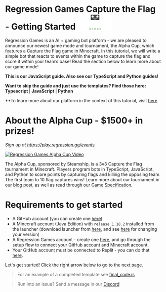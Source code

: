 # Regression Games Capture the Flag - Getting Started <a href="https://play.regression.gg"><img src="images/rg_long.png" height="50px"/></a>

Regression Games is an AI + gaming bot platform - we are pleased to announce our newest game mode and tournament, the Alpha Cup, which features a Capture the Flag game in Minecraft. In this tutorial, we will write a simple bot that reacts to events within the game to capture the flag and score it within your team’s base! Read the section below to learn more about our game mode!

**This is our JavaScript guide. Also see our TypeScript and Python guides!**

**Want to skip the guide and just use the templates? Find those here: Typescript | JavaScript | Python**

**To learn more about our platform in the context of this tutorial, visit [here](https://medium.com/@RGAaron/writing-an-event-based-capture-the-flag-bot-in-minecraft-fdc7c82b766b).

# About the Alpha Cup - $1500+ in prizes!
_Sign up at https://play.regression.gg/events_

[![Regression Games Alpha Cup Video](https://img.youtube.com/vi/RgUIYXuewzU/0.jpg)](http://www.youtube.com/watch?v=RgUIYXuewzU "Regression Games Alpha Cup Video")

The Alpha Cup, sponsored by Steamship, is a 3v3 Capture the Flag tournament in Minecraft.
Players program bots in TypeScript, JavaScript, and Python to score points by capturing
flags and killing the opposing team. The first team to 10 flag captures wins! Learn more
about our tournament in our [blog post](https://medium.com/@RGAaron/regression-games-announces-the-alpha-cup-cd1815e7ef9c), as well as read through our [Game Specification](https://www.notion.so/regressiongg/Capture-the-Flag-Game-Specification-bc72be0f38df427287ec428006d1d299?pvs=4).

# Requirements to get started

* A GitHub account (you can create one [here](https://github.com))
* A Minecraft account (Java Edition) with `release 1.18.2` installed from the launcher (download launcher from [here](https://www.minecraft.net/en-us/download), and see [here](https://help.minecraft.net/hc/en-us/articles/360034754852-Change-Game-Version-for-Minecraft-Java-Edition) for changing your version)
* A Regression Games account - create one [here](https://play.regression.gg), and go through the setup flow to connect your GitHub account and Minecraft account.
* Your GitHub account must be connected to Replit - you can do that [here](https://replit.com/account#connected-services).

Let's get started! Click the right arrow below to go to the next page.

> For an example of a completed template see [final_code.js](#final_code.js)

> Run into an issue? Send a message in our [Discord](https://discord.gg/925SYVse2H)!